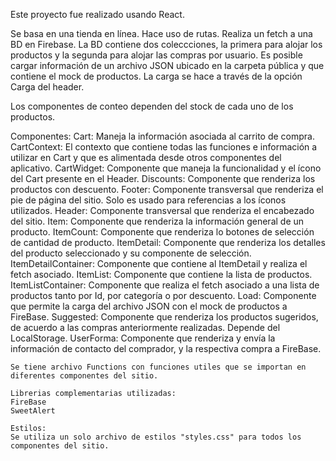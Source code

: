 Este proyecto fue realizado usando React.

Se basa en una tienda en línea. Hace uso de rutas. Realiza un fetch a una BD en Firebase. La BD contiene dos coleccciones, la primera para alojar los productos y la segunda para alojar las compras por usuario. Es posible cargar información de un archivo JSON ubicado en la carpeta pública y que contiene el mock de productos. La carga se hace a través de la opción Carga del header.

Los componentes de conteo dependen del stock de cada uno de los productos.

Componentes:
    Cart: Maneja la información asociada al carrito de compra.
    CartContext: El contexto que contiene todas las funciones e información a utilizar en Cart y que es alimentada desde otros componentes del aplicativo.
    CartWidget: Componente que maneja la funcionalidad y el ícono del Cart presente en el Header.
    Discounts: Componente que renderiza los productos con descuento.
    Footer: Componente transversal que renderiza el pie de página del sitio. Solo es usado para referencias a los íconos utilizados.
    Header: Componente transversal que renderiza el encabezado del sitio.
    Item: Componente que renderiza la información general de un producto.
    ItemCount: Componente que renderiza lo botones de selección de cantidad de producto.
    ItemDetail: Componente que renderiza los detalles del producto seleccionado y su componente de selección.
    ItemDetailContainer: Componente que contiene al ItemDetail y realiza el fetch asociado.
    ItemList: Componente que contiene la lista de productos.
    ItemListContainer: Componente que realiza el fetch asociado a una lista de productos tanto por Id, por categoría o por descuento.
    Load: Componente que permite la carga del archivo JSON con el mock de productos a FireBase.
    Suggested: Componente que renderiza los productos sugeridos, de acuerdo a las compras anteriormente realizadas. Depende del LocalStorage.
    UserForma: Componente que renderiza y envía la información de contacto del comprador, y la respectiva compra a FireBase.
    
    Se tiene archivo Functions con funciones utiles que se importan en diferentes componentes del sitio.

    Librerias complementarias utilizadas:
    FireBase
    SweetAlert

    Estilos:
    Se utiliza un solo archivo de estilos "styles.css" para todos los componentes del sitio.